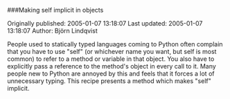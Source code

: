###Making self implicit in objects

Originally published: 2005-01-07 13:18:07
Last updated: 2005-01-07 13:18:07
Author: Björn Lindqvist

People used to statically typed languages coming to Python often complain that you have to use "self" (or whichever name you want, but self is most common) to refer to a method or variable in that object. You also have to explicitly pass a reference to the method's object in every call to it. Many people new to Python are annoyed by this and feels that it forces a lot of unnecessary typing. This recipe presents a method which makes "self" implicit.